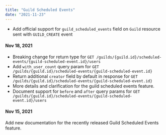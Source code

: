 ```yaml
---
title: "Guild Scheduled Events"
date: "2021-11-23"
---
```


* Add official support for `guild_scheduled_events` field on `Guild` resource sent with `GUILD_CREATE` event

#### Nov 18, 2021

* Breaking change for return type for `GET /guilds/{guild.id}/scheduled-events/{guild-scheduled-event.id}/users`
* Add `with_user_count` query param for `GET /guilds/{guild.id}/scheduled-events/{guild-scheduled-event.id}`
* Return additional `creator` field by default in response for `GET /guilds/{guild.id}/scheduled-events/{guild-scheduled-event.id}`
* More details and clarification for the guild scheduled events feature.
* Document support for `before` and `after` query params for `GET /guilds/{guild.id}/scheduled-events/{guild-scheduled-event.id}/users`

#### Nov 15, 2021

Add new documentation for the recently released Guild Scheduled Events feature.
